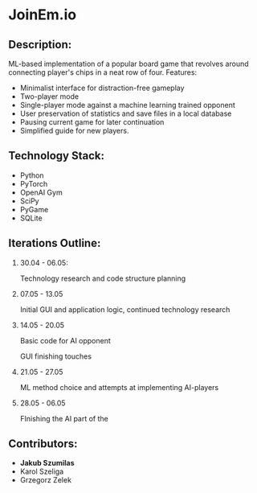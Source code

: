 # JoinEm.io

## Description:
ML-based implementation of a popular board game that revolves around connecting player's chips in a neat row of four. Features:

- Minimalist interface for distraction-free gameplay
- Two-player mode
- Single-player mode against a machine learning trained opponent
- User preservation of statistics and save files in a local database
- Pausing current game for later continuation
- Simplified guide for new players.

## Technology Stack:

- Python
- PyTorch
- OpenAI Gym
- SciPy
- PyGame
- SQLite

## Iterations Outline:

1. 30.04 - 06.05:

   Technology research and code structure planning

2. 07.05 - 13.05 

   Initial GUI and application logic, continued technology research

3. 14.05 - 20.05 

   Basic code for AI opponent

   GUI finishing touches 

4. 21.05 - 27.05 

   ML method choice and attempts at implementing AI-players

5. 28.05 - 06.05

   FInishing the AI part of the 

## Contributors:

- **Jakub Szumilas**
- Karol Szeliga
- Grzegorz Zelek
